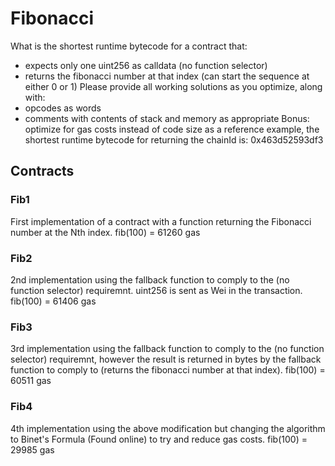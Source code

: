 # Fibonacci

What is the shortest runtime bytecode for a contract that:
* expects only one uint256 as calldata (no function selector)
* returns the fibonacci number at that index (can start the sequence at either 0 or 1)
Please provide all working solutions as you optimize, along with:
* opcodes as words
* comments with contents of stack and memory as appropriate
Bonus: optimize for gas costs instead of code size
as a reference example, the shortest runtime bytecode for returning the chainId is: 0x463d52593df3

## Contracts

### Fib1

First implementation of a contract with a function returning the Fibonacci number at the Nth index.
fib(100) = 61260 gas

### Fib2

2nd implementation using the fallback function to comply to the (no function selector) requiremnt. uint256 is sent as Wei in the transaction.
fib(100) = 61406 gas

### Fib3

3rd implementation using the fallback function to comply to the (no function selector) requiremnt, however the result is returned in bytes by the fallback function to comply to (returns the fibonacci number at that index).
fib(100) = 60511 gas

### Fib4

4th implementation using the above modification but changing the algorithm to Binet's Formula (Found online) to try and reduce gas costs.
fib(100) = 29985 gas
